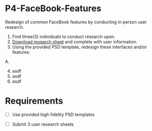 P4-FaceBook-Features
====================

Redesign of common FaceBook features by conducting in person user research. 

1. Find three(3) individuals to conduct research upon. 
2. [Download research sheet](#) and complete with user information. 
3. Using the provided PSD template, redesign these interfaces and/or features: 

A. 

4. asdf
5. asdf
6. asdf


Requirements
=================
* [ ] Use provided high fidelity PSD templates
* [ ] Submit 3 user research sheets

